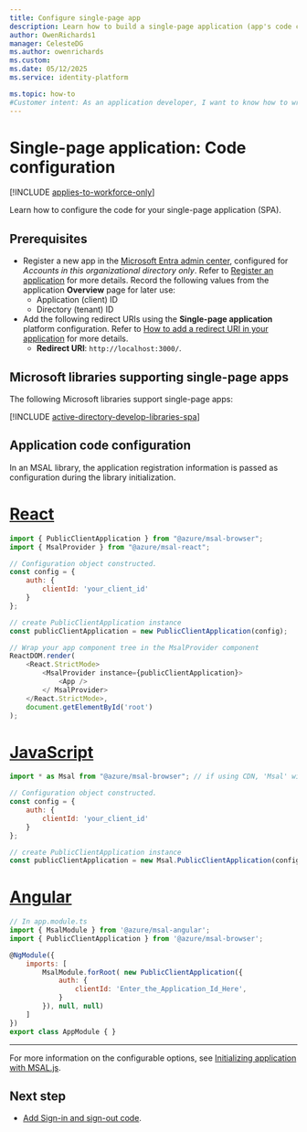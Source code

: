 ```yaml
---
title: Configure single-page app
description: Learn how to build a single-page application (app's code configuration)
author: OwenRichards1
manager: CelesteDG
ms.author: owenrichards
ms.custom: 
ms.date: 05/12/2025
ms.service: identity-platform

ms.topic: how-to
#Customer intent: As an application developer, I want to know how to write a single-page application by using the Microsoft identity platform.
---
```


# Single-page application: Code configuration

[!INCLUDE [applies-to-workforce-only](../external-id/includes/applies-to-workforce-only.md)]

Learn how to configure the code for your single-page application (SPA).

## Prerequisites

* Register a new app in the [Microsoft Entra admin center](https://entra.microsoft.com), configured for *Accounts in this organizational directory only*. Refer to [Register an application](quickstart-register-app.md) for more details. Record the following values from the application **Overview** page for later use:
  * Application (client) ID 
  * Directory (tenant) ID
* Add the following redirect URIs using the **Single-page application** platform configuration. Refer to [How to add a redirect URI in your application](./how-to-add-redirect-uri.md) for more details.
    * **Redirect URI**: `http://localhost:3000/`.

## Microsoft libraries supporting single-page apps

The following Microsoft libraries support single-page apps:

[!INCLUDE [active-directory-develop-libraries-spa](./includes/libraries/libraries-spa.md)]

## Application code configuration

In an MSAL library, the application registration information is passed as configuration during the library initialization.

# [React](#tab/react)

```javascript
import { PublicClientApplication } from "@azure/msal-browser";
import { MsalProvider } from "@azure/msal-react";

// Configuration object constructed.
const config = {
    auth: {
        clientId: 'your_client_id'
    }
};

// create PublicClientApplication instance
const publicClientApplication = new PublicClientApplication(config);

// Wrap your app component tree in the MsalProvider component
ReactDOM.render(
    <React.StrictMode>
        <MsalProvider instance={publicClientApplication}>
            <App />
        </ MsalProvider>
    </React.StrictMode>,
    document.getElementById('root')
);
```

# [JavaScript](#tab/javascript2)

```javascript
import * as Msal from "@azure/msal-browser"; // if using CDN, 'Msal' will be available in global scope

// Configuration object constructed.
const config = {
    auth: {
        clientId: 'your_client_id'
    }
};

// create PublicClientApplication instance
const publicClientApplication = new Msal.PublicClientApplication(config);
```

# [Angular](#tab/angular2)

```javascript
// In app.module.ts
import { MsalModule } from '@azure/msal-angular';
import { PublicClientApplication } from '@azure/msal-browser';

@NgModule({
    imports: [
        MsalModule.forRoot( new PublicClientApplication({
            auth: {
                clientId: 'Enter_the_Application_Id_Here',
            }
        }), null, null)
    ]
})
export class AppModule { }
```

---

For more information on the configurable options, see [Initializing application with MSAL.js](msal-js-initializing-client-applications.md).

## Next step

- [Add Sign-in and sign-out code](scenario-spa-sign-in.md).
